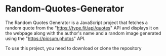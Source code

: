 # Random-Quotes-Generator

The Random Quotes Generator is a JavaScript project that fetches a random quote from the "https://type.fit/api/quotes" API and displays it on the webpage along with the author's name and a random image generated using the "https://picsum.photos" API.

To use this project, you need to download or clone the repository 
